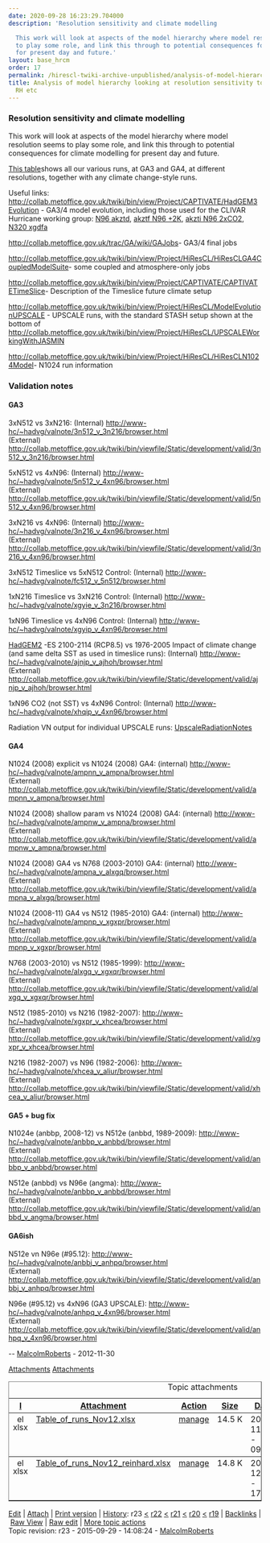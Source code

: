 ```yaml
---
date: 2020-09-28 16:23:29.704000
description: 'Resolution sensitivity and climate modelling

  This work will look at aspects of the model hierarchy where model resolution seems
  to play some role, and link this through to potential consequences for climate modelling
  for present day and future.'
layout: base_hrcm
order: 17
permalink: /hirescl-twiki-archive-unpublished/analysis-of-model-hierarchy-looking-at-resolution-sensitivity-to-clouds-radiation-rh-etc/
title: Analysis of model hierarchy looking at resolution sensitivity to clouds, radiation,
  RH etc
---
```


<h3>Resolution sensitivity and climate modelling</h3>
<p>This work will look at aspects of the model hierarchy where model resolution seems to play some role, and link this through to potential consequences for climate modelling for present day and future.</p>
<p></p>
<p><a href="http://collab.metoffice.gov.uk/twiki/pub/Project/HiResCL/WebHome/HadGEM3_runs_Oct_2014.xlsx" target="_top">This table</a>shows all our various runs, at GA3 and GA4, at different resolutions, together with any climate change-style runs.</p>
<p></p>
<!-- The <a href="http://collab.metoffice.gov.uk/twiki/pub/Project/HiResCL/HierarchyCloudsRadiation/Table_of_runs_Nov12_reinhard.xlsx" target="_top">Table</a> shows all our various runs, at GA3 and GA4, at different resolutions, together with any climate change-style runs. -->
<p></p>
<p>Useful links: <a href="http://collab.metoffice.gov.uk/twiki/bin/view/Project/CAPTIVATE/HadGEM3Evolution" target="_top">http://collab.metoffice.gov.uk/twiki/bin/view/Project/CAPTIVATE/HadGEM3Evolution</a> - GA3/4 model evolution, including those used for the CLIVAR Hurricane working group: <a href="http://collab.metoffice.gov.uk/twiki/bin/view/Project/CAPTIVATE/HadGEM3akztd" target="_top">N96 akztd</a>, <a href="http://collab.metoffice.gov.uk/twiki/bin/view/Project/CAPTIVATE/HadGEM3akztf" target="_top">akztf N96 +2K</a>, <a href="http://collab.metoffice.gov.uk/twiki/bin/view/Project/CAPTIVATE/HadGEM3akzti" target="_top">akzti N96 2xCO2</a>, <a href="http://collab.metoffice.gov.uk/twiki/bin/view/Project/CAPTIVATE/HadGEM3xgdfa" target="_top">N320 xgdfa</a></p>
<p></p>
<p><a href="http://collab.metoffice.gov.uk/trac/GA/wiki/GAJobs" target="_top">http://collab.metoffice.gov.uk/trac/GA/wiki/GAJobs</a>- GA3/4 final jobs</p>
<p></p>
<p><a href="http://collab.metoffice.gov.uk/twiki/bin/view/Project/HiResCL/HiResCLGA4CoupledModelSuite" target="_top">http://collab.metoffice.gov.uk/twiki/bin/view/Project/HiResCL/HiResCLGA4CoupledModelSuite</a>- some coupled and atmosphere-only jobs</p>
<p></p>
<p><a href="http://collab.metoffice.gov.uk/twiki/bin/view/Project/CAPTIVATE/CAPTIVATETimeSlice" target="_top">http://collab.metoffice.gov.uk/twiki/bin/view/Project/CAPTIVATE/CAPTIVATETimeSlice</a>- Description of the Timeslice future climate setup</p>
<p></p>
<p><a href="http://collab.metoffice.gov.uk/twiki/bin/view/Project/HiResCL/ModelEvolutionUPSCALE" target="_top">http://collab.metoffice.gov.uk/twiki/bin/view/Project/HiResCL/ModelEvolutionUPSCALE</a> - UPSCALE runs, with the standard STASH setup shown at the bottom of <a href="http://collab.metoffice.gov.uk/twiki/bin/view/Project/HiResCL/UPSCALEWorkingWithJASMIN" target="_top">http://collab.metoffice.gov.uk/twiki/bin/view/Project/HiResCL/UPSCALEWorkingWithJASMIN</a></p>
<p></p>
<p><a href="http://collab.metoffice.gov.uk/twiki/bin/view/Project/HiResCL/HiResCLN1024Model" target="_top">http://collab.metoffice.gov.uk/twiki/bin/view/Project/HiResCL/HiResCLN1024Model</a>- N1024 run information</p>
<p></p>
<h3><a name="Validation notes"></a> Validation notes</h3>
<h4><a name="GA3"></a> GA3</h4>
<p></p>
<p>3xN512 vs 3xN216: (Internal) <a href="http://www-hc/~hadvg/valnote/3n512_v_3n216/browser.html" target="_top">http://www-hc/~hadvg/valnote/3n512_v_3n216/browser.html</a> <br> (External) <a href="http://collab.metoffice.gov.uk/twiki/bin/viewfile/Static/development/valid/3n512_v_3n216/browser.html" target="_top">http://collab.metoffice.gov.uk/twiki/bin/viewfile/Static/development/valid/3n512_v_3n216/browser.html</a></p>
<p></p>
<p>5xN512 vs 4xN96: (Internal) <a href="http://www-hc/~hadvg/valnote/5n512_v_4xn96/browser.html" target="_top">http://www-hc/~hadvg/valnote/5n512_v_4xn96/browser.html</a> <br> (External) <a href="http://collab.metoffice.gov.uk/twiki/bin/viewfile/Static/development/valid/5n512_v_4xn96/browser.html" target="_top">http://collab.metoffice.gov.uk/twiki/bin/viewfile/Static/development/valid/5n512_v_4xn96/browser.html</a></p>
<p></p>
<p>3xN216 vs 4xN96: (Internal) <a href="http://www-hc/~hadvg/valnote/3n216_v_4xn96/browser.html" target="_top">http://www-hc/~hadvg/valnote/3n216_v_4xn96/browser.html</a> <br> (External) <a href="http://collab.metoffice.gov.uk/twiki/bin/viewfile/Static/development/valid/3n216_v_4xn96/browser.html" target="_top">http://collab.metoffice.gov.uk/twiki/bin/viewfile/Static/development/valid/3n216_v_4xn96/browser.html</a></p>
<p></p>
<p>3xN512 Timeslice vs 5xN512 Control: (Internal) <a href="http://www-hc/~hadvg/valnote/fc512_v_5n512/browser.html" target="_top">http://www-hc/~hadvg/valnote/fc512_v_5n512/browser.html</a></p>
<p></p>
<p>1xN216 Timeslice vs 3xN216 Control: (Internal) <a href="http://www-hc/~hadvg/valnote/xgyie_v_3n216/browser.html" target="_top">http://www-hc/~hadvg/valnote/xgyie_v_3n216/browser.html</a></p>
<p></p>
<p>1xN96 Timeslice vs 4xN96 Control: (Internal) <a href="http://www-hc/~hadvg/valnote/xgyip_v_4xn96/browser.html" target="_top">http://www-hc/~hadvg/valnote/xgyip_v_4xn96/browser.html</a></p>
<p></p>
<p><span class="twikiNewLink"><a href="{{ site.baseurl }}/twiki/bin/edit/Project/HiResCL/HadGEM2?topicparent=Project/HiResCL.HierarchyCloudsRadiation" rel="nofollow" title="HadGEM2 (this topic does not yet exist; you can create it)">HadGEM2</a></span> -ES 2100-2114 (RCP8.5) vs 1976-2005 Impact of climate change (and same delta SST as used in timeslice runs): (Internal) <a href="http://www-hc/~hadvg/valnote/ajnjp_v_ajhoh/browser.html" target="_top">http://www-hc/~hadvg/valnote/ajnjp_v_ajhoh/browser.html</a> <br> (External) <a href="http://collab.metoffice.gov.uk/twiki/bin/viewfile/Static/development/valid/ajnjp_v_ajhoh/browser.html" target="_top">http://collab.metoffice.gov.uk/twiki/bin/viewfile/Static/development/valid/ajnjp_v_ajhoh/browser.html</a></p>
<p></p>
<p>1xN96 CO2 (not SST) vs 4xN96 Control: (Internal) <a href="http://www-hc/~hadvg/valnote/xhqip_v_4xn96/browser.html" target="_top">http://www-hc/~hadvg/valnote/xhqip_v_4xn96/browser.html</a></p>
<p></p>
<p>Radiation VN output for individual UPSCALE runs: <a class="twikiLink" href="{{ site.baseurl }}/twiki/bin/view/Project/HiResCL/UpscaleRadiationNotes">UpscaleRadiationNotes</a></p>
<p></p>
<h4><a name="GA4"></a> GA4</h4>
<p></p>
<p>N1024 (2008) explicit vs N1024 (2008) GA4: (internal) <a href="http://www-hc/~hadvg/valnote/ampnn_v_ampna/browser.html" target="_top">http://www-hc/~hadvg/valnote/ampnn_v_ampna/browser.html</a> <br> (External) <a href="http://collab.metoffice.gov.uk/twiki/bin/viewfile/Static/development/valid/ampnn_v_ampna/browser.html" target="_top">http://collab.metoffice.gov.uk/twiki/bin/viewfile/Static/development/valid/ampnn_v_ampna/browser.html</a></p>
<p></p>
<p>N1024 (2008) shallow param vs N1024 (2008) GA4: (internal) <a href="http://www-hc/~hadvg/valnote/ampnw_v_ampna/browser.html" target="_top">http://www-hc/~hadvg/valnote/ampnw_v_ampna/browser.html</a> <br> (External) <a href="http://collab.metoffice.gov.uk/twiki/bin/viewfile/Static/development/valid/ampnw_v_ampna/browser.html" target="_top">http://collab.metoffice.gov.uk/twiki/bin/viewfile/Static/development/valid/ampnw_v_ampna/browser.html</a></p>
<p></p>
<p>N1024 (2008) GA4 vs N768 (2003-2010) GA4: (internal) <a href="http://www-hc/~hadvg/valnote/ampna_v_alxgq/browser.html" target="_top">http://www-hc/~hadvg/valnote/ampna_v_alxgq/browser.html</a> <br> (External) <a href="http://collab.metoffice.gov.uk/twiki/bin/viewfile/Static/development/valid/ampna_v_alxgq/browser.html" target="_top">http://collab.metoffice.gov.uk/twiki/bin/viewfile/Static/development/valid/ampna_v_alxgq/browser.html</a></p>
<p></p>
<p>N1024 (2008-11) GA4 vs N512 (1985-2010) GA4: (internal) <a href="http://www-hc/~hadvg/valnote/ampnp_v_xgxpr/browser.html" target="_top">http://www-hc/~hadvg/valnote/ampnp_v_xgxpr/browser.html</a> <br> (External) <a href="http://collab.metoffice.gov.uk/twiki/bin/viewfile/Static/development/valid/ampnp_v_xgxpr/browser.html" target="_top">http://collab.metoffice.gov.uk/twiki/bin/viewfile/Static/development/valid/ampnp_v_xgxpr/browser.html</a></p>
<p></p>
<p>N768 (2003-2010) vs N512 (1985-1999): <a href="http://www-hc/~hadvg/valnote/alxgq_v_xgxqr/browser.html" target="_top">http://www-hc/~hadvg/valnote/alxgq_v_xgxqr/browser.html</a> <br> (External) <a href="http://collab.metoffice.gov.uk/twiki/bin/viewfile/Static/development/valid/alxgq_v_xgxqr/browser.html" target="_top">http://collab.metoffice.gov.uk/twiki/bin/viewfile/Static/development/valid/alxgq_v_xgxqr/browser.html</a></p>
<p></p>
<p>N512 (1985-2010) vs N216 (1982-2007): <a href="http://www-hc/~hadvg/valnote/xgxpr_v_xhcea/browser.html" target="_top">http://www-hc/~hadvg/valnote/xgxpr_v_xhcea/browser.html</a> <br> (External) <a href="http://collab.metoffice.gov.uk/twiki/bin/viewfile/Static/development/valid/xgxpr_v_xhcea/browser.html" target="_top">http://collab.metoffice.gov.uk/twiki/bin/viewfile/Static/development/valid/xgxpr_v_xhcea/browser.html</a></p>
<p></p>
<p>N216 (1982-2007) vs N96 (1982-2006): <a href="http://www-hc/~hadvg/valnote/xhcea_v_aliur/browser.html" target="_top">http://www-hc/~hadvg/valnote/xhcea_v_aliur/browser.html</a> <br> (External) <a href="http://collab.metoffice.gov.uk/twiki/bin/viewfile/Static/development/valid/xhcea_v_aliur/browser.html" target="_top">http://collab.metoffice.gov.uk/twiki/bin/viewfile/Static/development/valid/xhcea_v_aliur/browser.html</a></p>
<p></p>
<h4><a name="GA5 + bug fix"></a> GA5 + bug fix</h4>
<p>N1024e (anbbp, 2008-12) vs N512e (anbbd, 1989-2009): <a href="http://www-hc/~hadvg/valnote/anbbp_v_anbbd/browser.html" target="_top">http://www-hc/~hadvg/valnote/anbbp_v_anbbd/browser.html</a> <br> (External) <a href="http://collab.metoffice.gov.uk/twiki/bin/viewfile/Static/development/valid/anbbp_v_anbbd/browser.html" target="_top">http://collab.metoffice.gov.uk/twiki/bin/viewfile/Static/development/valid/anbbp_v_anbbd/browser.html</a></p>
<p></p>
<p>N512e (anbbd) vs N96e (angma): <a href="http://www-hc/~hadvg/valnote/anbbp_v_anbbd/browser.html" target="_top">http://www-hc/~hadvg/valnote/anbbp_v_anbbd/browser.html</a> <br> (External) <a href="http://collab.metoffice.gov.uk/twiki/bin/viewfile/Static/development/valid/anbbd_v_angma/browser.html" target="_top">http://collab.metoffice.gov.uk/twiki/bin/viewfile/Static/development/valid/anbbd_v_angma/browser.html</a></p>
<p></p>
<h4><a name="GA6ish"></a> GA6ish</h4>
<p>N512e vn N96e (#95.12): <a href="http://www-hc/~hadvg/valnote/anbbj_v_anhpq/browser.html" target="_top">http://www-hc/~hadvg/valnote/anbbj_v_anhpq/browser.html</a> <br> (External) <a href="http://collab.metoffice.gov.uk/twiki/bin/viewfile/Static/development/valid/anbbj_v_anhpq/browser.html" target="_top">http://collab.metoffice.gov.uk/twiki/bin/viewfile/Static/development/valid/anbbj_v_anhpq/browser.html</a></p>
<p></p>
<p>N96e (#95.12) vs 4xN96 (GA3 UPSCALE): <a href="http://www-hc/~hadvg/valnote/anhpq_v_4xn96/browser.html" target="_top">http://www-hc/~hadvg/valnote/anhpq_v_4xn96/browser.html</a> <br> (External) <a href="http://collab.metoffice.gov.uk/twiki/bin/viewfile/Static/development/valid/anhpq_v_4xn96/browser.html" target="_top">http://collab.metoffice.gov.uk/twiki/bin/viewfile/Static/development/valid/anhpq_v_4xn96/browser.html</a></p>
<p></p>
<p>-- <a class="twikiLink" href="{{ site.baseurl }}/twiki/bin/view/Main/MalcolmRoberts">MalcolmRoberts</a> - 2012-11-30</p>
<!-- /patternTopic-->
<div class="twikiContentFooter"></div>
<div class="twikiAttachments">
<div class="twistyPlugin twikiMakeVisibleInline"><span class="twistyRememberSetting twistyTrigger twikiUnvisited twistyHidden twistyInited1" id="topicattachmentslistshow"><a href="#"><img alt="" border="0" src="/twiki/pub/TWiki/TWikiDocGraphics/toggleopen.gif"><span class="twikiLinkLabel twikiUnvisited">Attachments</span></a> </span> <span class="twistyRememberSetting twistyTrigger twikiUnvisited twistyInited1" id="topicattachmentslisthide"><a href="#"><img alt="" border="0" src="/twiki/pub/TWiki/TWikiDocGraphics/toggleclose.gif"><span class="twikiLinkLabel twikiUnvisited">Attachments</span></a> </span></div>
<!--/twistyPlugin twikiMakeVisibleInline-->
<div class="twistyPlugin">
<div class="twistyRememberSetting twistyContent twistyInited1" id="topicattachmentslisttoggle">
<table border="1" cellpadding="0" cellspacing="0" class="twikiTable" id="twikiAttachmentsTable" rules="rows" summary="Topic attachments"><caption>Topic attachments</caption>
<tbody>
<tr class="twikiTableOdd twikiTableRowdataBgSorted0 twikiTableRowdataBg0"><th class="twikiTableCol0 twikiFirstCol" valign="middle"><a href="{{ site.baseurl }}/twiki/bin/view/Project/HiResCL/HierarchyCloudsRadiation?sortcol=0;table=1;up=0#sorted_table" rel="nofollow" title="Sort by this column"><span color="#0066cc" style="">I</span></a></th><th class="twikiTableCol1" valign="middle"><a href="{{ site.baseurl }}/twiki/bin/view/Project/HiResCL/HierarchyCloudsRadiation?sortcol=1;table=1;up=0#sorted_table" rel="nofollow" title="Sort by this column"><span color="#0066cc" style="">Attachment</span></a></th><th class="twikiTableCol2" valign="middle"><a href="{{ site.baseurl }}/twiki/bin/view/Project/HiResCL/HierarchyCloudsRadiation?sortcol=2;table=1;up=0#sorted_table" rel="nofollow" title="Sort by this column"><span color="#0066cc" style="">Action</span></a></th><th class="twikiTableCol3" valign="middle"><a href="{{ site.baseurl }}/twiki/bin/view/Project/HiResCL/HierarchyCloudsRadiation?sortcol=3;table=1;up=0#sorted_table" rel="nofollow" title="Sort by this column"><span color="#0066cc" style="">Size</span></a></th><th class="twikiTableCol4" valign="middle"><a href="{{ site.baseurl }}/twiki/bin/view/Project/HiResCL/HierarchyCloudsRadiation?sortcol=4;table=1;up=0#sorted_table" rel="nofollow" title="Sort by this column"><span color="#0066cc" style="">Date</span></a></th><th class="twikiTableCol5" valign="middle"><a href="{{ site.baseurl }}/twiki/bin/view/Project/HiResCL/HierarchyCloudsRadiation?sortcol=5;table=1;up=0#sorted_table" rel="nofollow" title="Sort by this column"><span color="#0066cc" style="">Who</span></a></th><th class="twikiTableCol6 twikiLastCol" valign="middle"><a href="{{ site.baseurl }}/twiki/bin/view/Project/HiResCL/HierarchyCloudsRadiation?sortcol=6;table=1;up=0#sorted_table" rel="nofollow" title="Sort by this column"><span color="#0066cc" style="">Comment</span></a></th></tr>
<tr class="twikiTableEven twikiTableRowdataBgSorted0 twikiTableRowdataBg0">
<td align="center" class="twikiTableCol0 twikiFirstCol" valign="top"><img align="top" alt="else" border="0" height="16" src="/twiki/pub/TWiki/TWikiDocGraphics/else.gif" width="16"><span class="twikiHidden">xlsx</span></td>
<td align="left" class="twikiTableCol1" valign="top"><a href="{{ site.baseurl }}/twiki/pub/Project/HiResCL/HierarchyCloudsRadiation/Table_of_runs_Nov12.xlsx">Table_of_runs_Nov12.xlsx</a></td>
<td align="left" class="twikiTableCol2" valign="top"><a href="{{ site.baseurl }}/twiki/bin/attach/Project/HiResCL/HierarchyCloudsRadiation?filename=Table_of_runs_Nov12.xlsx;revInfo=1" rel="nofollow" title="change, update, previous revisions, move, delete...">manage</a></td>
<td align="right" class="twikiTableCol3" valign="top">14.5 K</td>
<td align="left" class="twikiTableCol4" valign="top"><span class="twikiNoBreak">2012-11-30 - 09:59</span></td>
<td align="left" class="twikiTableCol5" valign="top"><a class="twikiLink" href="{{ site.baseurl }}/twiki/bin/view/Main/MalcolmRoberts">MalcolmRoberts</a></td>
<td align="left" class="twikiTableCol6 twikiLastCol" valign="top"> </td>
</tr>
<tr class="twikiTableOdd twikiTableRowdataBgSorted0 twikiTableRowdataBg0">
<td align="center" class="twikiTableCol0 twikiFirstCol twikiLast" valign="top"><img align="top" alt="else" border="0" height="16" src="/twiki/pub/TWiki/TWikiDocGraphics/else.gif" width="16"><span class="twikiHidden">xlsx</span></td>
<td align="left" class="twikiTableCol1 twikiLast" valign="top"><a href="{{ site.baseurl }}/twiki/pub/Project/HiResCL/HierarchyCloudsRadiation/Table_of_runs_Nov12_reinhard.xlsx">Table_of_runs_Nov12_reinhard.xlsx</a></td>
<td align="left" class="twikiTableCol2 twikiLast" valign="top"><a href="{{ site.baseurl }}/twiki/bin/attach/Project/HiResCL/HierarchyCloudsRadiation?filename=Table_of_runs_Nov12_reinhard.xlsx;revInfo=1" rel="nofollow" title="change, update, previous revisions, move, delete...">manage</a></td>
<td align="right" class="twikiTableCol3 twikiLast" valign="top">14.8 K</td>
<td align="left" class="twikiTableCol4 twikiLast" valign="top"><span class="twikiNoBreak">2012-12-06 - 17:01</span></td>
<td align="left" class="twikiTableCol5 twikiLast" valign="top"><a class="twikiLink" href="{{ site.baseurl }}/twiki/bin/view/Main/MalcolmRoberts">MalcolmRoberts</a></td>
<td align="left" class="twikiTableCol6 twikiLastCol twikiLast" valign="top"> </td>
</tr>
</tbody>
</table>
</div>
</div>
<!--/twistyPlugin--></div>
<!--//twikiAttachments--><!-- /patternContent-->
<p><a name="topic-actions"></a></p>
<div class="patternTopicActions" style="">
<div class="patternTopicAction"><span class="patternActionButtons"><span><a accesskey="e" href="https://collab.metoffice.gov.uk/twiki/bin/edit/Project/HiResCL/HierarchyCloudsRadiation?t=1601310084" rel="nofollow" title="Edit this topic text"><span class="twikiAccessKey">E</span>dit</a></span><span class="twikiSeparator"> | </span><span><a accesskey="a" href="{{ site.baseurl }}/twiki/bin/attach/Project/HiResCL/HierarchyCloudsRadiation" rel="nofollow" title="Attach an image or document to this topic"><span class="twikiAccessKey">A</span>ttach</a></span><span class="twikiSeparator"> | </span><span><a accesskey="p" href="{{ site.baseurl }}/twiki/bin/view/Project/HiResCL/HierarchyCloudsRadiation?cover=print" rel="nofollow" title="Printable version of this topic"><span class="twikiAccessKey">P</span>rint version</a></span><span class="twikiSeparator"> | </span><span><span><a accesskey="h" href="{{ site.baseurl }}/twiki/bin/rdiff/Project/HiResCL/HierarchyCloudsRadiation?type=history" rel="nofollow" title="View total topic history"><span class="twikiAccessKey">H</span>istory</a></span>: r23 <a href="{{ site.baseurl }}/twiki/bin/rdiff/Project/HiResCL/HierarchyCloudsRadiation?rev1=23;rev2=22" rel="nofollow">&lt;</a> <a href="{{ site.baseurl }}/twiki/bin/view/Project/HiResCL/HierarchyCloudsRadiation?rev=22" rel="nofollow">r22</a> <a href="{{ site.baseurl }}/twiki/bin/rdiff/Project/HiResCL/HierarchyCloudsRadiation?rev1=22;rev2=21" rel="nofollow">&lt;</a> <a href="{{ site.baseurl }}/twiki/bin/view/Project/HiResCL/HierarchyCloudsRadiation?rev=21" rel="nofollow">r21</a> <a href="{{ site.baseurl }}/twiki/bin/rdiff/Project/HiResCL/HierarchyCloudsRadiation?rev1=21;rev2=20" rel="nofollow">&lt;</a> <a href="{{ site.baseurl }}/twiki/bin/view/Project/HiResCL/HierarchyCloudsRadiation?rev=20" rel="nofollow">r20</a> <a href="{{ site.baseurl }}/twiki/bin/rdiff/Project/HiResCL/HierarchyCloudsRadiation?rev1=20;rev2=19" rel="nofollow">&lt;</a> <a href="{{ site.baseurl }}/twiki/bin/view/Project/HiResCL/HierarchyCloudsRadiation?rev=19" rel="nofollow">r19</a></span><span class="twikiSeparator"> | </span><span><a accesskey="b" href="{{ site.baseurl }}/twiki/bin/oops/Project/HiResCL/HierarchyCloudsRadiation?template=backlinksweb" rel="nofollow" title="Search the Project/HiResCL Web for topics that link to here"><span class="twikiAccessKey">B</span>acklinks</a></span><span class="twikiSeparator"> | </span><span><a accesskey="r" href="{{ site.baseurl }}/twiki/bin/view/Project/HiResCL/HierarchyCloudsRadiation?raw=on" rel="nofollow" title="View raw text without formatting"><span class="twikiAccessKey">R</span>aw View</a></span><span class="twikiSeparator"> | </span><span><a accesskey="w" href="https://collab.metoffice.gov.uk/twiki/bin/edit/Project/HiResCL/HierarchyCloudsRadiation?t=1601310084;nowysiwyg=1" rel="nofollow" title="Raw Edit this topic text">Ra<span class="twikiAccessKey">w</span> edit</a></span><span class="twikiSeparator"> | </span><span><a accesskey="m" href="{{ site.baseurl }}/twiki/bin/oops/Project/HiResCL/HierarchyCloudsRadiation?template=oopsmore&amp;param1=23&amp;param2=23" rel="nofollow" title="Delete or rename this topic; set parent topic; view and compare revisions"><span class="twikiAccessKey">M</span>ore topic actions</a></span></span></div>
<!--/patternTopicAction--></div>
<!--/patternTopicActions-->
<div class="patternInfo twikiGrayText">
<div class="patternRevInfo">Topic revision: r23 - 2015-09-29 - 14:08:24 - <a class="twikiLink" href="{{ site.baseurl }}/twiki/bin/view/Main/MalcolmRoberts">MalcolmRoberts</a></div>
<!-- /patternRevInfo-->
<div class="patternMoved"></div>
<!-- /patternMoved--></div>
<!-- /patternInfo-->
<p></p>
<!-- /patternMainContents-->
<p></p>
<!-- /patternMain-->
<div id="patternLeftBar">
<div id="patternClearHeaderLeft"></div>
<div id="patternLeftBarContents">
<div class="patternWebIndicator"></div>
</div>
</div>
